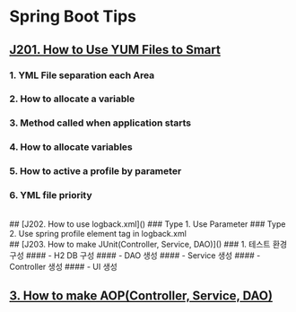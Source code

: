 # Spring Boot Tips 

## [J201. How to Use YUM Files to Smart]()
### 1. YML File separation each Area
### 2. How to allocate a variable
### 3. Method called when application starts
### 4. How to allocate variables
### 5. How to active a profile by parameter
### 6. YML file priority
<br>
## [J202. How to use logback.xml]()
### Type 1. Use Parameter 
### Type 2. Use spring profile element tag in logback.xml
<br>
## [J203. How to make JUnit(Controller, Service, DAO)]()  
### 1. 테스트 환경 구성
#### - H2 DB 구성 
#### - DAO 생성
#### - Service 생성
#### - Controller 생성
#### - UI 생성

## [3. How to make AOP(Controller, Service, DAO)]()  
